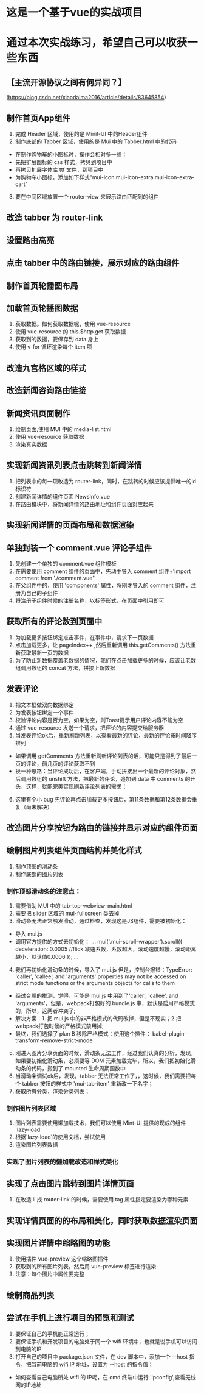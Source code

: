 # 这是一个基于vue的实战项目

# 通过本次实战练习，希望自己可以收获一些东西

## 【主流开源协议之间有何异同？】
(https://blog.csdn.net/xiaodaima2016/article/details/83645854)

## 制作首页App组件
1. 完成 Header 区域，使用的是 Minit-UI 中的Header组件
2. 制作底部的 Tabber 区域，使用的是 Mui 中的 Tabber.html 中的代码
 + 在制作购物车的小图标时，操作会相对多一些：
 + 先把扩展图标的 css 样式，拷贝到项目中
 + 再拷贝扩展字体库 ttf 文件，到项目中
 + 为购物车小图标，添加如下样式"mui-icon mui-icon-extra mui-icon-extra-cart"
3. 要在中间区域放置一个 router-view 来展示路由匹配到的组件

## 改造 tabber 为 router-link

## 设置路由高亮

## 点击 tabber 中的路由链接，展示对应的路由组件

## 制作首页轮播图布局

## 加载首页轮播图数据
1. 获取数据。如何获取数据呢，使用 vue-resource
2. 使用 vue-resource 的 this.$http.get 获取数据
3. 获取到的数据，要保存到 data 身上
4. 使用 v-for 循环渲染每个 item 项

## 改造九宫格区域的样式

## 改造新闻咨询路由链接

## 新闻资讯页面制作
1. 绘制页面,使用 MUI 中的 media-list.html
2. 使用 vue-resource 获取数据
3. 渲染真实数据

## 实现新闻资讯列表点击跳转到新闻详情
1. 把列表中的每一项改造为 router-link，同时，在跳转的时候应该提供唯一的id标识符
2. 创建新闻详情的组件页面 NewsInfo.vue
3. 在路由模块中，将新闻详情的路由地址和组件页面对应起来

## 实现新闻详情的页面布局和数据渲染

## 单独封装一个 comment.vue 评论子组件
1. 先创建一个单独的 comment.vue 组件模板
2. 在需要使用 comment 组件的页面中，先动手导入 comment 组件+'import comment from './comment.vue''
3. 在父组件中的，使用 'components' 属性，将刚才导入的 comment 组件，注册为自己的子组件
4. 将注册子组件时候的注册名称，以标签形式，在页面中引用即可

## 获取所有的评论数到页面中
1. 为加载更多按钮绑定点击事件，在事件中，请求下一页数据
2. 点击加载更多，让 pageIndex++ ,然后重新调用 this.getComments() 方法重新获取最新一页的数据
3. 为了防止新数据覆盖老数据的情况，我们在点击加载更多的时候，应该让老数组调用数组的 concat 方法，拼接上新数据

## 发表评论
1. 把文本框做双向数据绑定
2. 为发表按钮绑定一个事件
3. 校验评论内容是否为空，如果为空，则Toast提示用户评论内容不能为空
4. 通过 vue-resource 发送一个请求，把评论的内容提交给服务器
5. 当发表评论ok后，重新刷新列表，以查看最新的评论，最新的评论按时间降序排列
+ 如果调用 getComments 方法重新刷新评论列表的话，可能只是得到了最后一页的评论，前几页的评论获取不到
+ 换一种思路：当评论成功后，在客户端，手动拼接出一个最新的评论对象，然后调用数组的 unshift 方法，把最新的评论，追加到 data 中 comments 的开头，这样，就能完美实现刷新评论列表的需求；
6. 这里有个小 bug 先评论再点击加载更多按钮后，第11条数据和第12条数据会重复（尚未解决）

## 改造图片分享按钮为路由的链接并显示对应的组件页面
 
## 绘制图片列表组件页面结构并美化样式
1. 制作顶部的滑动条
2. 制作底部的图片列表

### 制作顶部滑动条的注意点：
1. 需要借助 MUI 中的 tab-top-webview-main.html
2. 需要把 slider 区域的 mui-fullscreen 类去掉
3. 滑动条无法正常触发滑动，通过检查，发现这是JS组件，需要被初始化：
+ 导入 mui.js
+ 调用官方提供的方式去初始化：
...
mui('.mui-scroll-wrapper').scroll({
	deceleration: 0.0005 //flick 减速系数，系数越大，滚动速度越慢，滚动距离越小，默认值0.0006
});
...
4. 我们再初始化滑动条的时候，导入了 mui.js 但是，控制台报错：TypeError: 'caller', 'callee', and 'arguments' properties may not be accessed on strict mode functions or the arguments objects for calls to them
+ 经过合理的推测，觉得，可能是 mui.js 中用到了'caller', 'callee', and 'arguments'，但是，webpack打包好的 bundle.js 中，默认是启用严格模式的，所以，这两者冲突了;
+ 解决方案：1. 把 mui.js 中的非严格模式的代码改掉，但是不现实；2.把webpack打包时候的严格模式禁用掉;
+ 最终，我们选择了 plan B 移除严格模式：使用这个插件：
babel-plugin-transform-remove-strict-mode
5. 刚进入图片分享页面的时候，滑动条无法工作，经过我们认真的分析，发现，如果要初始化滑动条，必须要等 DOM 元素加载完毕，所以，我们把初始化滑动条的代码，搬到了 mounted 生命周期函数中
6. 当滑动条调试ok后，发现，tabber 无法正常工作了，，这时候，我们需要把每个 tabber 按钮的样式中 'mui-tab-item' 重新改一下名字；
7. 获取所有分类，渲染分类列表；

### 制作图片列表区域
1. 图片列表需要使用懒加载技术，我们可以使用 Mint-UI 提供的现成的组件 'lazy-load'
2. 根据'lazy-load'的使用文档，尝试使用
3. 渲染图片列表数据

### 实现了图片列表的懒加载改造和样式美化

## 实现了点击图片跳转到图片详情页面
1. 在改造 li 成 router-link 的时候，需要使用 tag 属性指定要渲染为哪种元素 

## 实现详情页面的的布局和美化，同时获取数据渲染页面

## 实现图片详情中缩略图的功能
1. 使用插件 vue-preview 这个缩略图插件
2. 获取到的所有图片列表，然后用 vue-preview 标签进行渲染
3. 注意：每个图片中属性要完整

## 绘制商品列表

## 尝试在手机上进行项目的预览和测试
1. 要保证自己的手机能正常运行；
2. 要保证手机和开发项目的电脑处于同一个 wifi 环境中，也就是说手机可以访问到电脑的IP
3. 打开自己的项目中 package.json 文件，在 dev 脚本中，添加一个 --host 指令，把当前电脑的 wifi IP 地址，设置为 --host 的指令值；
+ 如何查看自己电脑所处 wifi 的 IP呢，在 cmd 终端中运行 'ipconfig',查看无线网的IP地址
